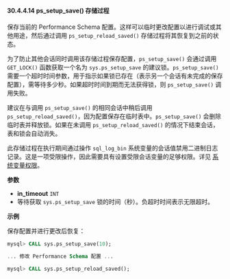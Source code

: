 #### 30.4.4.14 ps_setup_save() 存储过程

保存当前的 Performance Schema 配置。这样可以临时更改配置以进行调试或其他用途，然后通过调用 `ps_setup_reload_saved()` 存储过程将其恢复到之前的状态。

为了防止其他会话同时调用该存储过程保存配置，`ps_setup_save()` 会通过调用 `GET_LOCK()` 函数获取一个名为 `sys.ps_setup_save` 的建议锁。`ps_setup_save()` 需要一个超时时间参数，用于指示如果锁已存在（表示另一个会话有未完成的保存配置），需等待多少秒。如果超时时间到期而无法获得锁，则 `ps_setup_save()` 调用失败。

建议在与调用 `ps_setup_save()` 的相同会话中稍后调用 `ps_setup_reload_saved()`，因为配置保存在临时表中。`ps_setup_save()` 会删除临时表并释放锁。如果在未调用 `ps_setup_reload_saved()` 的情况下结束会话，表和锁会自动消失。

此存储过程在执行期间通过操作 `sql_log_bin` 系统变量的会话值禁用二进制日志记录。这是一项受限操作，因此需要具有设置受限会话变量的足够权限。详见 [系统变量权限](#)。

**参数**

- **in_timeout** `INT`
- 等待获取 `sys.ps_setup_save` 锁的时间（秒）。负超时时间表示无限超时。

**示例**

保存配置并进行更改后恢复：

```sql
mysql> CALL sys.ps_setup_save(10);

... 修改 Performance Schema 配置 ...

mysql> CALL sys.ps_setup_reload_saved();
```